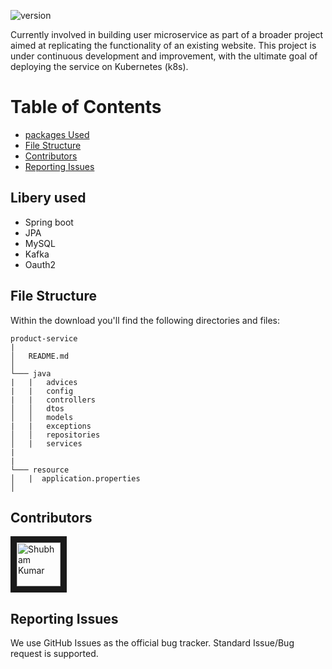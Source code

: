![version](https://img.shields.io/badge/version-1.0.0-blue.svg)  
<!--- ![Product Presentation Image](public/cover.png) --> 
Currently involved in building user microservice as part of a broader project aimed at replicating the functionality of an existing website. This project is under continuous development and improvement, with the ultimate goal of deploying the service on Kubernetes (k8s).
# Table of Contents

* [packages Used](#file-structure)
* [File Structure](#file-structure)
* [Contributors](#contributors)
* [Reporting Issues](#reporting-issues)


## Libery used

* Spring boot
* JPA
* MySQL
* Kafka
* Oauth2

## File Structure

Within the download you'll find the following directories and files:

```
product-service
|
│   README.md 
│
└─── java
|   |   advices
|   |   config
|   |   controllers
│   │   dtos
│   │   models
|   |   exceptions
│   │   repositories
│   |   services            
|
|
└─── resource
│   |  application.properties
│ 

```  

## Contributors

<a href="../../../../shubham007kumar" target="_blank"><img src="https://avatars1.githubusercontent.com/u/34106521?s=460&v=4" alt="Shubham Kumar" width="70" height="70" border="10" /></a> 


## Reporting Issues

We use GitHub Issues as the official bug tracker. Standard Issue/Bug request is supported.
